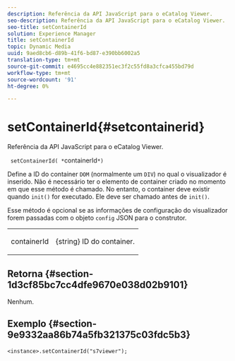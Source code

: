 ```yaml
---
description: Referência da API JavaScript para o eCatalog Viewer.
seo-description: Referência da API JavaScript para o eCatalog Viewer.
seo-title: setContainerId
solution: Experience Manager
title: setContainerId
topic: Dynamic Media
uuid: 9aed8cb6-d89b-41f6-bd87-e390bb6002a5
translation-type: tm+mt
source-git-commit: e4695cc4e882351ec3f2c55fd8a3cfca455bd79d
workflow-type: tm+mt
source-wordcount: '91'
ht-degree: 0%

---
```



# setContainerId{#setcontainerid}

Referência da API JavaScript para o eCatalog Viewer.

` setContainerId( *`containerId`*)`

Define a ID do container `DOM` (normalmente um `DIV`) no qual o visualizador é inserido. Não é necessário ter o elemento de container criado no momento em que esse método é chamado. No entanto, o container deve existir quando `init()` for executado. Ele deve ser chamado antes de `init()`.

Esse método é opcional se as informações de configuração do visualizador forem passadas com o objeto `config` JSON para o construtor.

<table id="table_896DFF34A68A403DB93A6D597461A573"> 
 <tbody> 
  <tr> 
   <td colname="col1"> <p> <span class="codeph"> <span class="varname"> containerId  </span> </span> </p> </td> 
   <td colname="col2"> <p> <span class="codeph"> {string}  </span> ID do container. </p> </td> 
  </tr> 
 </tbody> 
</table>

## Retorna {#section-1d3cf85bc7cc4dfe9670e038d02b9101}

Nenhum.

## Exemplo {#section-9e9332aa86b74a5fb321375c03fdc5b3}

```
<instance>.setContainerId("s7viewer");
```

